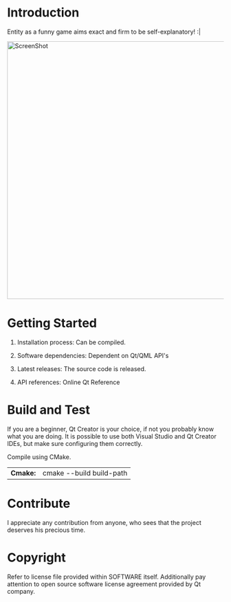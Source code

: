 # Introduction 
Entity as a funny game aims exact and firm to be self-explanatory! :|

<img href="https://github.com/s-mehrdad" src="https://github.com/s-mehrdad/Entity/blob/master/screenshots/ScreenShot_06.jpg" width="800" height="600" alt="ScreenShot">


# Getting Started
1.	Installation process:
Can be compiled.

2.	Software dependencies:
Dependent on Qt/QML API's

3.	Latest releases:
The source code is released.

4.	API references:
Online Qt Reference

# Build and Test
If you are a beginner, Qt Creator is your choice, if not you probably know what you are doing.
It is possible to use both Visual Studio and Qt Creator IDEs, but make sure configuring them correctly.

Compile using CMake.

<table>
<tr>
<td><b>Cmake:</b></td>
<td>cmake --build build-path</td>
</tr>
</table>

# Contribute
I appreciate any contribution from anyone, who sees that the project deserves his precious time.

# Copyright
Refer to license file provided within SOFTWARE itself. Additionally pay attention to open source software license agreement provided by Qt company.